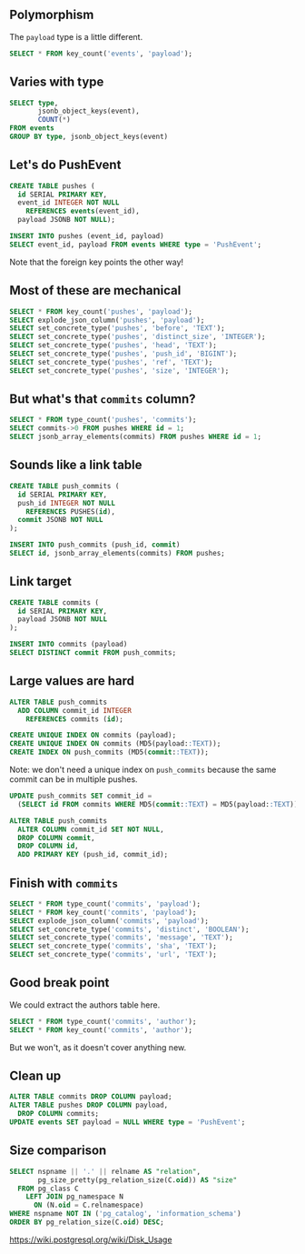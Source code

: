## Polymorphism

The `payload` type is a little different.

```sql
SELECT * FROM key_count('events', 'payload');
```


## Varies with type

```sql
SELECT type,
       jsonb_object_keys(event),
       COUNT(*)
FROM events
GROUP BY type, jsonb_object_keys(event)
```


## Let's do PushEvent

```sql
CREATE TABLE pushes (
  id SERIAL PRIMARY KEY,
  event_id INTEGER NOT NULL
    REFERENCES events(event_id),
  payload JSONB NOT NULL);

INSERT INTO pushes (event_id, payload)
SELECT event_id, payload FROM events WHERE type = 'PushEvent';
```

Note that the foreign key points the other way!


## Most of these are mechanical

```sql
SELECT * FROM key_count('pushes', 'payload');
SELECT explode_json_column('pushes', 'payload');
SELECT set_concrete_type('pushes', 'before', 'TEXT');
SELECT set_concrete_type('pushes', 'distinct_size', 'INTEGER');
SELECT set_concrete_type('pushes', 'head', 'TEXT');
SELECT set_concrete_type('pushes', 'push_id', 'BIGINT');
SELECT set_concrete_type('pushes', 'ref', 'TEXT');
SELECT set_concrete_type('pushes', 'size', 'INTEGER');
```


## But what's that `commits` column?

```sql
SELECT * FROM type_count('pushes', 'commits');
SELECT commits->0 FROM pushes WHERE id = 1;
SELECT jsonb_array_elements(commits) FROM pushes WHERE id = 1;
```


## Sounds like a link table

```sql
CREATE TABLE push_commits (
  id SERIAL PRIMARY KEY,
  push_id INTEGER NOT NULL
    REFERENCES PUSHES(id),
  commit JSONB NOT NULL
);

INSERT INTO push_commits (push_id, commit)
SELECT id, jsonb_array_elements(commits) FROM pushes;
```


## Link target

```sql
CREATE TABLE commits (
  id SERIAL PRIMARY KEY,
  payload JSONB NOT NULL
);

INSERT INTO commits (payload)
SELECT DISTINCT commit FROM push_commits;
```


## Large values are hard

```sql
ALTER TABLE push_commits
  ADD COLUMN commit_id INTEGER
    REFERENCES commits (id);

CREATE UNIQUE INDEX ON commits (payload);
CREATE UNIQUE INDEX ON commits (MD5(payload::TEXT));
CREATE INDEX ON push_commits (MD5(commit::TEXT));
```

Note: we don't need a unique index on `push_commits` because the same commit
can be in multiple pushes.


```sql
UPDATE push_commits SET commit_id =
  (SELECT id FROM commits WHERE MD5(commit::TEXT) = MD5(payload::TEXT));

ALTER TABLE push_commits
  ALTER COLUMN commit_id SET NOT NULL,
  DROP COLUMN commit,
  DROP COLUMN id,
  ADD PRIMARY KEY (push_id, commit_id);
```


## Finish with `commits`

```sql
SELECT * FROM type_count('commits', 'payload');
SELECT * FROM key_count('commits', 'payload');
SELECT explode_json_column('commits', 'payload');
SELECT set_concrete_type('commits', 'distinct', 'BOOLEAN');
SELECT set_concrete_type('commits', 'message', 'TEXT');
SELECT set_concrete_type('commits', 'sha', 'TEXT');
SELECT set_concrete_type('commits', 'url', 'TEXT');
```


## Good break point

We could extract the authors table here.

```sql
SELECT * FROM type_count('commits', 'author');
SELECT * FROM key_count('commits', 'author');
```

But we won't, as it doesn't cover anything new.


## Clean up

```sql
ALTER TABLE commits DROP COLUMN payload;
ALTER TABLE pushes DROP COLUMN payload,
  DROP COLUMN commits;
UPDATE events SET payload = NULL WHERE type = 'PushEvent';
```


## Size comparison

```sql
SELECT nspname || '.' || relname AS "relation",
       pg_size_pretty(pg_relation_size(C.oid)) AS "size"
  FROM pg_class C
    LEFT JOIN pg_namespace N
      ON (N.oid = C.relnamespace)
WHERE nspname NOT IN ('pg_catalog', 'information_schema')
ORDER BY pg_relation_size(C.oid) DESC;
```

https://wiki.postgresql.org/wiki/Disk_Usage
